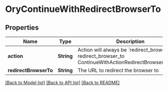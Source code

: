 # OryContinueWithRedirectBrowserTo

## Properties
Name | Type | Description | Notes
------------ | ------------- | ------------- | -------------
**action** | **String** | Action will always be &#x60;redirect_browser_to&#x60; redirect_browser_to ContinueWithActionRedirectBrowserToString | 
**redirectBrowserTo** | **String** | The URL to redirect the browser to | 

[[Back to Model list]](../README.md#documentation-for-models) [[Back to API list]](../README.md#documentation-for-api-endpoints) [[Back to README]](../README.md)


